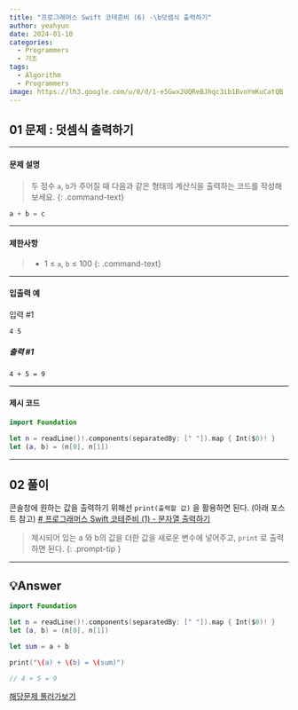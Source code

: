 ```yaml
---
title: "프로그래머스 Swift 코테준비 (6) -\b덧셈식 출력하기"
author: yeahyun
date: 2024-01-10
categories:
  - Programmers
  - 기초
tags:
  - Algorithm
  - Programmers
image: https://lh3.google.com/u/0/d/1-e5Gwx2UQReBJhqc3ib1BvoYmKuCatQB
---
```

## 01 문제 : 덧셈식 출력하기

---
#### 문제 설명

>두 정수 `a`, `b`가 주어질 때 다음과 같은 형태의 계산식을 출력하는 코드를 작성해 보세요.
{: .command-text}

```swift
a + b = c
```
- ---
#### 제한사항
>- 1 ≤ `a`, `b` ≤ 100
{: .command-text}

---

#### 입출력 예

입력 #1
```
4 5
```

##### 출력 #1
```
4 + 5 = 9
```
---

#### 제시 코드

```swift
import Foundation

let n = readLine()!.components(separatedBy: [" "]).map { Int($0)! }
let (a, b) = (n[0], n[1])

```



---

## 02 풀이

콘솔창에 원하는 값을 출력하기 위해선 `print(출력할 값)` 을 활용하면 된다.
(아래 포스트 참고)
[# 프로그래머스 Swift 코테준비 (1) - 문자열 출력하기](https://yeahyunkim.github.io/posts/%ED%94%84%EB%A1%9C%EA%B7%B8%EB%9E%98%EB%A8%B8%EC%8A%A4-Swift-%EC%BD%94%ED%85%8C%EC%A4%80%EB%B9%84-(1)/)


>제시되어 있는 a 와 b의 값을 더한 값을 새로운 변수에 넣어주고, `print` 로 출력하면 된다.
{: .prompt-tip }


---

## 💡Answer

```swift
import Foundation

let n = readLine()!.components(separatedBy: [" "]).map { Int($0)! }
let (a, b) = (n[0], n[1])

let sum = a + b

print("\(a) + \(b) = \(sum)")

// 4 + 5 = 9
```


[해당문제 풀러가보기](https://school.programmers.co.kr/learn/courses/30/lessons/181947)


